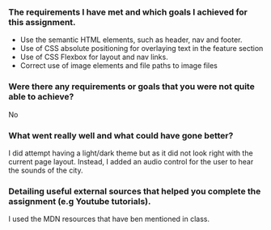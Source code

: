 ### The requirements I have met and which goals I achieved for this assignment.
- Use the semantic HTML elements, such as header, nav and footer.
- Use of CSS absolute positioning for overlaying text in the feature section
- Use of CSS Flexbox for layout and nav links.
- Correct use of image elements and file paths to image files

### Were there any requirements or goals that you were not quite able to achieve?
No

### What went really well and what could have gone better?
I did attempt having  a light/dark theme but as  it did not look right with the current page layout.  Instead, I added an audio control for the user to hear the sounds of the city.


### Detailing useful external sources that helped you complete the assignment (e.g Youtube tutorials).
I used the MDN resources that have ben mentioned in class.